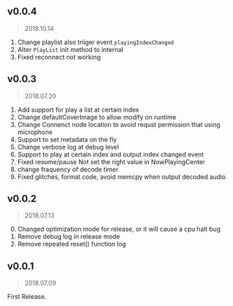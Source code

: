 v0.0.4
---
>2018.10.14

1. Change playlist also triiger event `playingIndexChanged`
2. Alter `PlayList` init method to internal
3. Fixed reconnect not working

v0.0.3
---
>2018.07.20

1. Add support for play a list at certain index
2. Change defaultCoverImage to allow modify on runtime
3. Change Connenct node location to avoid requst permission that using microphone
4. Support to set metadata on the fly
5. Change verbose log at debug level
6. Support to play at certain index and output index changed event
7. Fixed resume/pause Not set the right value in NowPlayingCenter
8. change fraquency of decode timer
9. Fixed glitches, format code, avoid memcpy when output decoded audio


v0.0.2
---
>2018.07.13

0. Changed optimization mode for release, or it will cause a cpu halt bug
1. Remove debug log in release mode
2. Remove repeated reset() function log

v0.0.1
---
>2018.07.09

First Release.
